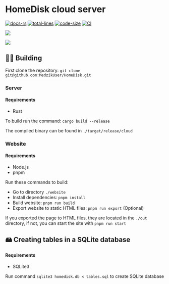 # HomeDisk cloud server

[![docs-rs]](https://homedisk-doc.vercel.app)
[![total-lines]](https://github.com/MedzikUser/HomeDisk)
[![code-size]](https://github.com/MedzikUser/HomeDisk)
[![CI]](https://github.com/MedzikUser/HomeDisk/actions/workflows/rust.yml)

[docs-rs]: https://img.shields.io/badge/docs.rs-66c2a5?style=for-the-badge&labelColor=555555&logo=docs.rs
[total-lines]: https://img.shields.io/tokei/lines/github/MedzikUser/HomeDisk?style=for-the-badge&logo=github&color=fede00
[code-size]: https://img.shields.io/github/languages/code-size/MedzikUser/HomeDisk?style=for-the-badge&color=c8df52&logo=github
[CI]: https://img.shields.io/github/workflow/status/MedzikUser/rust-crypto-utils/Rust/main?style=for-the-badge

![](https://i.imgur.com/fOtiSf7.png)

![](https://i.imgur.com/vLautmq.png)

## 👨‍💻 Building

First clone the repository: `git clone git@github.com:MedzikUser/HomeDisk.git`

### Server

#### Requirements
- Rust

To build run the command: `cargo build --release`

The compiled binary can be found in `./target/release/cloud`

### Website

#### Requirements
- Node.js
- pnpm

Run these commands to build:

- Go to directory `./website`
- Install dependencies: `pnpm install`
- Build website: `pnpm run build`
- Export website to static HTML files: `pnpm run export` (Optional)

If you exported the page to HTML files, they are located in the `./out` directory,
if not, you can start the site with `pnpm run start`

## 🖴 Creating tables in a SQLite database

#### Requirements
- SQLite3

Run command `sqlite3 homedisk.db < tables.sql` to create SQLite database
